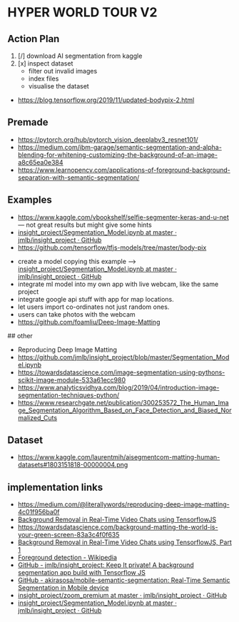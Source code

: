 # HYPER WORLD TOUR V2

## Action Plan

1. [/] download AI segmentation from kaggle
2. [x] inspect dataset
    - filter out invalid images
    - index files
    - visualise the dataset

* https://blog.tensorflow.org/2019/11/updated-bodypix-2.html

## Premade
* https://pytorch.org/hub/pytorch_vision_deeplabv3_resnet101/
* https://medium.com/ibm-garage/semantic-segmentation-and-alpha-blending-for-whitening-customizing-the-background-of-an-image-a8c65ea0e384
* https://www.learnopencv.com/applications-of-foreground-background-separation-with-semantic-segmentation/

## Examples
* https://www.kaggle.com/vbookshelf/selfie-segmenter-keras-and-u-net — not great results but might give some hints
* [insight_project/Segmentation_Model.ipynb at master · jmlb/insight_project · GitHub](https://github.com/jmlb/insight_project/blob/master/Segmentation_Model.ipynb)
* https://github.com/tensorflow/tfjs-models/tree/master/body-pix


<!-- https://www.tensorflow.org/tutorials/images/segmentation -->

* create a model copying this example —> [insight_project/Segmentation_Model.ipynb at master · jmlb/insight_project · GitHub](https://github.com/jmlb/insight_project/blob/master/Segmentation_Model.ipynb)
* integrate ml model into my own app with live webcam, like the same project
* integrate google api stuff with app for map locations.
* let users import co-ordinates not just random ones.
* users can take photos with the webcam
* https://github.com/foamliu/Deep-Image-Matting

## other
* Reproducing Deep Image Matting
* https://github.com/jmlb/insight_project/blob/master/Segmentation_Model.ipynb
* https://towardsdatascience.com/image-segmentation-using-pythons-scikit-image-module-533a61ecc980
* https://www.analyticsvidhya.com/blog/2019/04/introduction-image-segmentation-techniques-python/
* https://www.researchgate.net/publication/300253572_The_Human_Image_Segmentation_Algorithm_Based_on_Face_Detection_and_Biased_Normalized_Cuts

## Dataset
* https://www.kaggle.com/laurentmih/aisegmentcom-matting-human-datasets#1803151818-00000004.png

## implementation links
* https://medium.com/@literallywords/reproducing-deep-image-matting-4c01f956ba0f
* [Background Removal in Real-Time Video Chats using TensorflowJS](https://jmlb.github.io/tensorflowjs/2018/06/24/insight_project/)
* https://towardsdatascience.com/background-matting-the-world-is-your-green-screen-83a3c4f0f635
* [Background Removal in Real-Time Video Chats using TensorflowJS, Part 1](https://medium.com/@jmlbeaujour/real-time-matting-of-webcam-video-on-the-browser-part-1-2c71a330ed08)
* [Foreground detection - Wikipedia](https://en.wikipedia.org/wiki/Foreground_detection)
* [GitHub - jmlb/insight_project: Keep It private! A background segmentation app build with Tensorflow JS](https://github.com/jmlb/insight_project)
* [GitHub - akirasosa/mobile-semantic-segmentation: Real-Time Semantic Segmentation in Mobile device](https://github.com/akirasosa/mobile-semantic-segmentation)
* [insight_project/zoom_premium at master · jmlb/insight_project · GitHub](https://github.com/jmlb/insight_project/tree/master/zoom_premium)
* [insight_project/Segmentation_Model.ipynb at master · jmlb/insight_project · GitHub](https://github.com/jmlb/insight_project/blob/master/Segmentation_Model.ipynb)